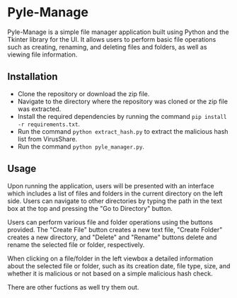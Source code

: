 # Pyle-Manage

Pyle-Manage is a simple file manager application built using Python and the Tkinter library for the UI. It allows users to perform basic file operations such as creating, renaming, and deleting files and folders, as well as viewing file information.

## Installation

- Clone the repository or download the zip file.
- Navigate to the directory where the repository was cloned or the zip file was extracted.
- Install the required dependencies by running the command `pip install -r requirements.txt`.
- Run the command `python extract_hash.py` to extract the malicious hash list from VirusShare.
- Run the command `python pyle_manager.py`.

## Usage

Upon running the application, users will be presented with an interface which includes a list of files and folders in the current directory on the left side. Users can navigate to other directories by typing the path in the text box at the top and pressing the "Go to Directory" button.

Users can perform various file and folder operations using the buttons provided. The "Create File" button creates a new text file, "Create Folder" creates a new directory, and "Delete" and "Rename" buttons delete and rename the selected file or folder, respectively.

When clicking on a file/folder in the left viewbox a detailed information about the selected file or folder, such as its creation date, file type, size, and whether it is malicious or not based on a simple malicious hash check.

There are other fuctions as well try them out.
